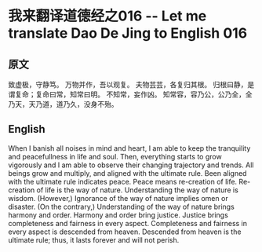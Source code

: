 # 我来翻译道德经之016 -- Let me translate Dao De Jing to English 016

## 原文

致虚极，守静笃。
万物并作，吾以观复。
夫物芸芸，各复归其根。
归根曰静，是谓复命；复命曰常，知常曰明。
不知常，妄作凶。
知常容，容乃公，公乃全，全乃天，天乃道，道乃久，没身不殆。

## English

When I banish all noises in mind and heart, I am able to keep the tranquility and peacefullness in life and soul.
Then, everything starts to grow vigorously and I am able to observe their changing trajectory and trends.
All beings grow and multiply, and aligned with the ultimate rule.
Been aligned with the ultimate rule indicates peace. Peace means re-creation of life.
Re-creation of life is the way of nature. Understanding the way of nature is wisdom.
(However,) Ignorance of the way of nature implies omen or disaster.
(On the contrary,) Understanding of the way of nature brings harmony and order. 
Harmony and order bring justice. 
Justice brings completeness and fairness in every aspect. 
Completeness and fairness in every aspect is descended from heaven. 
Descended from heaven is the ultimate rule; thus, it lasts forever and will not perish.